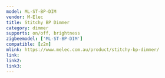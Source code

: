 ```yaml
---
model: ML-ST-BP-DIM
vendor: M-Elec
title: Stitchy BP Dimmer
category: dimmer
supports: on/off, brightness
zigbeemodel: ['ML-ST-BP-DIM']
compatible: [z2m]
mlink: https://www.melec.com.au/product/stitchy-bp-dimmer/
link: 
link2: 
link3: 
---
```

